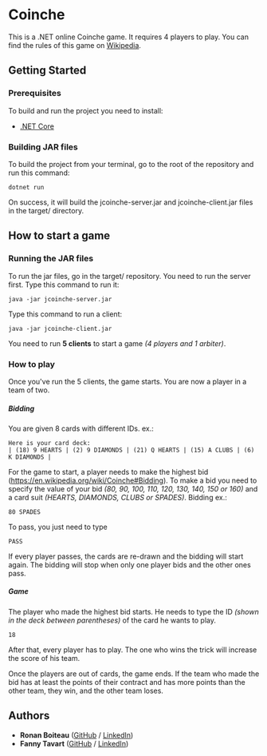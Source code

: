 # Coinche

This is a .NET online Coinche game. It requires 4 players to play. You can find the rules of this game on [Wikipedia](https://en.wikipedia.org/wiki/Coinche).

## Getting Started

### Prerequisites

To build and run the project you need to install:
* [.NET Core](https://www.microsoft.com/net/download/macos)

### Building JAR files

To build the project from your terminal, go to the root of the repository and run this command:
```
dotnet run
```
On success, it will build the jcoinche-server.jar and jcoinche-client.jar files in the target/ directory.

## How to start a game
### Running the JAR files

To run the jar files, go in the target/ repository.
You need to run the server first. Type this command to run it:
```
java -jar jcoinche-server.jar
```
Type this command to run a client:
```
java -jar jcoinche-client.jar
```
You need to run **5 clients** to start a game *(4 players and 1 arbiter)*.

### How to play

Once you've run the 5 clients, the game starts. You are now a player in a team of two.

##### Bidding

You are given 8 cards with different IDs.
ex.:
```
Here is your card deck:
| (18) 9 HEARTS | (2) 9 DIAMONDS | (21) Q HEARTS | (15) A CLUBS | (6) K DIAMONDS |
```
For the game to start, a player needs to make the highest bid (https://en.wikipedia.org/wiki/Coinche#Bidding).
To make a bid you need to specify the value of your bid *(80, 90, 100, 110, 120, 130, 140, 150 or 160)* and a card suit *(HEARTS, DIAMONDS, CLUBS or SPADES)*.
Bidding ex.:
```
80 SPADES
```
To pass, you just need to type
```
PASS
```
If every player passes, the cards are re-drawn and the bidding will start again.
The bidding will stop when only one player bids and the other ones pass.

##### Game

The player who made the highest bid starts. He needs to type the ID *(shown in the deck between parentheses)* of the card he wants to play.
```
18
```
After that, every player has to play. The one who wins the trick will increase the score of his team.

Once the players are out of cards, the game ends. 
If the team who made the bid has at least the points of their contract and has more points than the other team, they win, and the other team loses.

## Authors

* **Ronan Boiteau** ([GitHub](https://github.com/ronanboiteau) / [LinkedIn](https://www.linkedin.com/in/ronanboiteau/))
* **Fanny Tavart**  ([GitHub](https://github.com/fannytavart) / [LinkedIn](https://www.linkedin.com/in/fannytavart/))
